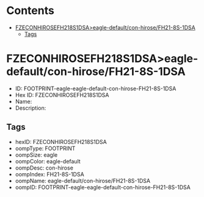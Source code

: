 



Contents
========

* [FZECONHIROSEFH218S1DSA>eagle-default/con-hirose/FH21-8S-1DSA](#fzeconhirosefh218s1dsaeagle-defaultcon-hirosefh21-8s-1dsa)
	* [Tags](#tags)

# FZECONHIROSEFH218S1DSA>eagle-default/con-hirose/FH21-8S-1DSA

- ID: FOOTPRINT-eagle-eagle-default-con-hirose-FH21-8S-1DSA
- Hex ID: FZECONHIROSEFH218S1DSA
- Name: 
- Description: 

## Tags

- hexID: FZECONHIROSEFH218S1DSA
- oompType: FOOTPRINT
- oompSize: eagle
- oompColor: eagle-default
- oompDesc: con-hirose
- oompIndex: FH21-8S-1DSA
- oompName: eagle-default/con-hirose/FH21-8S-1DSA
- oompID: FOOTPRINT-eagle-eagle-default-con-hirose-FH21-8S-1DSA
